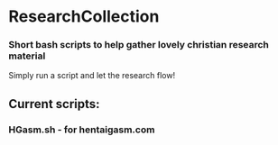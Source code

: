 # ResearchCollection
### Short bash scripts to help gather lovely christian research material

Simply run a script and let the research flow!

## Current scripts:
### HGasm.sh - for hentaigasm.com
